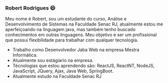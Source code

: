 ### Robert Rodrigues 😄


Meu nome é Robert, sou um estudante do curso, Análise e Desenvolvimento de Sistemas na Faculdade Senac RJ, atualmente estou me aperfeiçoando na linguagem java, mas também tenho buscado conhecimentos em outras linguagens.
Meu objetivo e ser um profissional que possui flexibilidade para trabalhar com qualquer tecnologia.

- Trabalho como Desenvolvedor Jaba Web na empresa Mestra Informática.
- Atualmente sou estágiario na empresa.
- Técnologias que estou aprendendo são: ReactJS, ReactNT, NodeJS, JavaScript, JQuery, Ajax, Java Web, SpringBoot.
- Atualmente estudo na Faculdade Senac RJ
